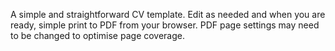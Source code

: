 A simple and straightforward CV template. Edit as needed and when you are ready, simple print to PDF from your browser. PDF page settings may need to be changed to optimise page coverage.
